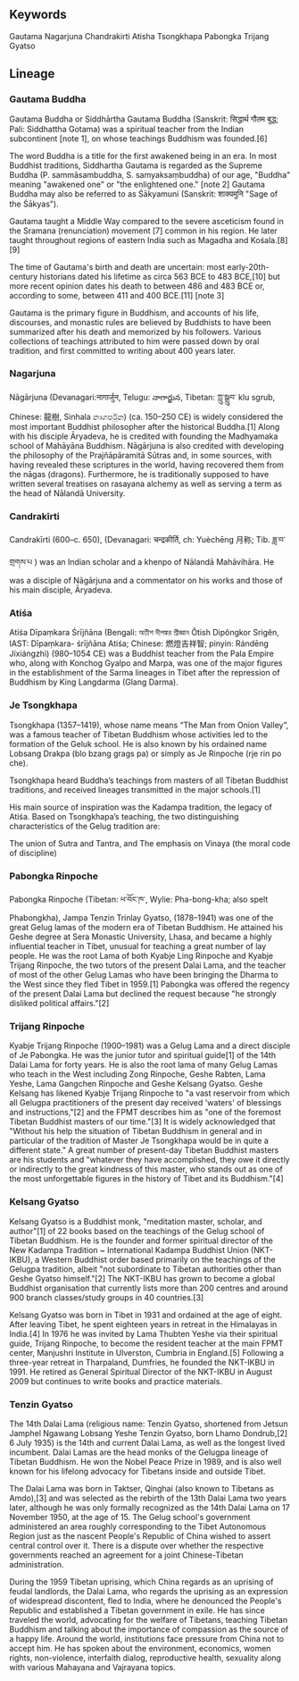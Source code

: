 Keywords
--------
Gautama Nagarjuna Chandrakirti Atisha Tsongkhapa Pabongka Trijang Gyatso

Lineage
-------
### Gautama Buddha
Gautama Buddha or Siddhārtha Gautama Buddha (Sanskrit: सिद्धार्थ गौतम बुद्ध; Pali: Siddhattha Gotama) was a spiritual teacher from the Indian subcontinent [note 1], on whose teachings Buddhism was founded.[6]

The word Buddha is a title for the first awakened being in an era. In most Buddhist traditions, Siddhartha Gautama is regarded as the Supreme Buddha (P. sammāsambuddha, S. samyaksaṃbuddha) of our age, "Buddha" meaning "awakened one" or "the enlightened one." [note 2] Gautama Buddha may also be referred to as Śākyamuni (Sanskrit: शाक्यमुनि "Sage of the Śākyas").

Gautama taught a Middle Way compared to the severe asceticism found in the Sramana (renunciation) movement [7] common in his region. He later taught throughout regions of eastern India such as Magadha and Kośala.[8][9]

The time of Gautama's birth and death are uncertain: most early-20th-century historians dated his lifetime as circa 563 BCE to 483 BCE,[10] but more recent opinion dates his death to between 486 and 483 BCE or, according to some, between 411 and 400 BCE.[11] [note 3]

Gautama is the primary figure in Buddhism, and accounts of his life, discourses, and monastic rules are believed by Buddhists to have been summarized after his death and memorized by his followers. Various collections of teachings attributed to him were passed down by oral tradition, and first committed to writing about 400 years later.

### Nagarjuna
Nāgārjuna (Devanagari:नागार्जुन, Telugu: నాగార్జున, Tibetan: ཀླུ་སྒྲུབ་ klu sgrub, Chinese: 龍樹, Sinhala නාගර්පුන) (ca. 150–250 CE) is widely considered the most important Buddhist philosopher after the historical Buddha.[1] Along with his disciple Āryadeva, he is credited with founding the Madhyamaka school of Mahāyāna Buddhism. Nāgārjuna is also credited with developing the philosophy of the Prajñāpāramitā Sūtras and, in some sources, with having revealed these scriptures in the world, having recovered them from the nāgas (dragons). Furthermore, he is traditionally supposed to have written several treatises on rasayana alchemy as well as serving a term as the head of Nālandā University.

### Candrakīrti
Candrakīrti (600–c. 650), (Devanagari: चन्द्रकीर्ति, ch: Yuèchēng 月称; Tib. ཟླ་བ་གྲགས་པ ) was an Indian scholar and a khenpo of Nālandā Mahāvihāra. He was a disciple of Nāgārjuna and a commentator on his works and those of his main disciple, Āryadeva.

### Atiśa
Atiśa Dīpaṃkara Śrījñāna (Bengali: অতীশ দীপঙ্কর শ্রীজ্ঞান Ôtish Dipôngkor Srigên, IAST: Dīpaṃkara- śrījñāna Atiśa; Chinese: 燃燈吉祥智; pinyin: Rándēng Jíxiángzhì) (980–1054 CE) was a Buddhist teacher from the Pala Empire who, along with Konchog Gyalpo and Marpa, was one of the major figures in the establishment of the Sarma lineages in Tibet after the repression of Buddhism by King Langdarma (Glang Darma).

### Je Tsongkhapa
Tsongkhapa (1357–1419), whose name means “The Man from Onion Valley”, was a famous teacher of Tibetan Buddhism whose activities led to the formation of the Geluk school. He is also known by his ordained name Lobsang Drakpa (blo bzang grags pa) or simply as Je Rinpoche (rje rin po che).

Tsongkhapa heard Buddha’s teachings from masters of all Tibetan Buddhist traditions, and received lineages transmitted in the major schools.[1]

His main source of inspiration was the Kadampa tradition, the legacy of Atiśa. Based on Tsongkhapa’s teaching, the two distinguishing characteristics of the Gelug tradition are:

The union of Sutra and Tantra, and
The emphasis on Vinaya (the moral code of discipline)

### Pabongka Rinpoche
Pabongka Rinpoche (Tibetan: ཕ་བོང་ཁ་, Wylie: Pha-bong-kha; also spelt Phabongkha), Jampa Tenzin Trinlay Gyatso, (1878–1941) was one of the great Gelug lamas of the modern era of Tibetan Buddhism. He attained his Geshe degree at Sera Monastic University, Lhasa, and became a highly influential teacher in Tibet, unusual for teaching a great number of lay people. He was the root Lama of both Kyabje Ling Rinpoche and Kyabje Trijang Rinpoche, the two tutors of the present Dalai Lama, and the teacher of most of the other Gelug Lamas who have been bringing the Dharma to the West since they fled Tibet in 1959.[1] Pabongka was offered the regency of the present Dalai Lama but declined the request because "he strongly disliked political affairs."[2]

### Trijang Rinpoche
Kyabje Trijang Rinpoche (1900–1981) was a Gelug Lama and a direct disciple of Je Pabongka. He was the junior tutor and spiritual guide[1] of the 14th Dalai Lama for forty years. He is also the root lama of many Gelug Lamas who teach in the West including Zong Rinpoche, Geshe Rabten, Lama Yeshe, Lama Gangchen Rinpoche and Geshe Kelsang Gyatso. Geshe Kelsang has likened Kyabje Trijang Rinpoche to "a vast reservoir from which all Gelugpa practitioners of the present day received 'waters' of blessings and instructions,"[2] and the FPMT describes him as "one of the foremost Tibetan Buddhist masters of our time."[3] It is widely acknowledged that "Without his help the situation of Tibetan Buddhism in general and in particular of the tradition of Master Je Tsongkhapa would be in quite a different state." A great number of present-day Tibetan Buddhist masters are his students and "whatever they have accomplished, they owe it directly or indirectly to the great kindness of this master, who stands out as one of the most unforgettable figures in the history of Tibet and its Buddhism."[4]

### Kelsang Gyatso
Kelsang Gyatso is a Buddhist monk, "meditation master, scholar, and author"[1] of 22 books based on the teachings of the Gelug school of Tibetan Buddhism. He is the founder and former spiritual director of the New Kadampa Tradition ~ International Kadampa Buddhist Union (NKT-IKBU), a Western Buddhist order based primarily on the teachings of the Gelugpa tradition, albeit "not subordinate to Tibetan authorities other than Geshe Gyatso himself."[2] The NKT-IKBU has grown to become a global Buddhist organisation that currently lists more than 200 centres and around 900 branch classes/study groups in 40 countries.[3]

Kelsang Gyatso was born in Tibet in 1931 and ordained at the age of eight. After leaving Tibet, he spent eighteen years in retreat in the Himalayas in India.[4] In 1976 he was invited by Lama Thubten Yeshe via their spiritual guide, Trijang Rinpoche, to become the resident teacher at the main FPMT center, Manjushri Institute in Ulverston, Cumbria in England.[5] Following a three-year retreat in Tharpaland, Dumfries, he founded the NKT-IKBU in 1991. He retired as General Spiritual Director of the NKT-IKBU in August 2009 but continues to write books and practice materials.

### Tenzin Gyatso
The 14th Dalai Lama (religious name: Tenzin Gyatso, shortened from Jetsun Jamphel Ngawang Lobsang Yeshe Tenzin Gyatso, born Lhamo Dondrub,[2] 6 July 1935) is the 14th and current Dalai Lama, as well as the longest lived incumbent. Dalai Lamas are the head monks of the Gelugpa lineage of Tibetan Buddhism. He won the Nobel Peace Prize in 1989, and is also well known for his lifelong advocacy for Tibetans inside and outside Tibet.

The Dalai Lama was born in Taktser, Qinghai (also known to Tibetans as Amdo),[3] and was selected as the rebirth of the 13th Dalai Lama two years later, although he was only formally recognized as the 14th Dalai Lama on 17 November 1950, at the age of 15. The Gelug school's government administered an area roughly corresponding to the Tibet Autonomous Region just as the nascent People's Republic of China wished to assert central control over it. There is a dispute over whether the respective governments reached an agreement for a joint Chinese-Tibetan administration.

During the 1959 Tibetan uprising, which China regards as an uprising of feudal landlords, the Dalai Lama, who regards the uprising as an expression of widespread discontent, fled to India, where he denounced the People's Republic and established a Tibetan government in exile. He has since traveled the world, advocating for the welfare of Tibetans, teaching Tibetan Buddhism and talking about the importance of compassion as the source of a happy life. Around the world, institutions face pressure from China not to accept him. He has spoken about the environment, economics, women rights, non-violence, interfaith dialog, reproductive health, sexuality along with various Mahayana and Vajrayana topics.
